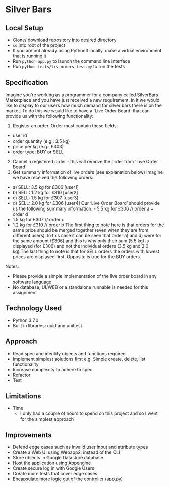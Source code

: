 # Silver Bars

## Local Setup
* Clone/ download repository into desired directory
* `cd` into root of the project
* If you are not already using Python3 locally, make a virtual environment that is running it
* Run `python app.py` to launch the command line interface
* Run `python tests/liv_orders_test.py` to run the tests

## Specification

Imagine you're working as a programmer for a company called SilverBars Marketplace and you have just received a new requirement. In it we would like to display to our users how much demand for silver bars there is on the market.
To do this we would like to have a 'Live Order Board' that can provide us with the following functionality:
1) Register an order. Order must contain these fields:
* user id
* order quantity (e.g.: 3.5 kg)
* price per kg (e.g.: £303)
* order type: BUY or SELL
2) Cancel a registered order - this will remove the order from 'Live Order Board'
3) Get summary information of live orders (see explanation below) Imagine we have received the following orders:
* a) SELL: 3.5 kg for £306 [user1]
* b) SELL: 1.2 kg for £310 [user2]
* c) SELL: 1.5 kg for £307 [user3]
* d) SELL: 2.0 kg for £306 [user4]
Our ‘Live Order Board’ should provide us the following summary information: - 5.5 kg for £306 // order a + order d
* 1.5 kg for £307 // order c
* 1.2 kg for £310 // order b
The first thing to note here is that orders for the same price should be merged together (even when they are from different users). In this case it can be seen that order a) and d) were for the same amount (£306) and this is why only their sum (5.5 kg) is displayed (for £306) and not the individual orders (3.5 kg and 2.0 kg).The last thing to note is that for SELL orders the orders with lowest prices are displayed first. Opposite is true for the BUY orders.

Notes:
* Please provide a simple implementation of the live order board in any software language
* No database, UI/WEB or a standalone runnable is needed for this assignment

## Technology Used
* Python 3.7.0
* Built in libraries: uuid and unittest

## Approach
* Read spec and identify objects and functions required
* Implement simplest solutions first e.g. Simple create, delete, list functionality
* Increase complexity to adhere to spec
* Refactor
* Test



## Limitations
* Time
    * I only had a couple of hours to spend on this project and so I went for the simplest approach

## Improvements
* Defend edge cases such as invalid user input and attribute types
* Create a Web UI using Webapp2, instead of the CLI
* Store objects in Google Datastore database
* Host the application using Appengine
* Create secure log in with Google Users
* Create more tests that cover edge cases
* Encapsulate more logic out of the controller (app.py)
